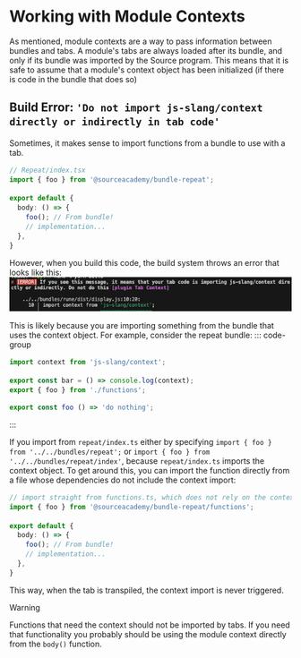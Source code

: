 # Working with Module Contexts
As mentioned, module contexts are a way to pass information between bundles and tabs. A module's tabs are always loaded after its bundle, and only if its bundle was imported by the Source program.
This means that it is safe to assume that a module's context object has been initialized (if there is code in the bundle that does so)

## Build Error: `'Do not import js-slang/context directly or indirectly in tab code'`
Sometimes, it makes sense to import functions from a bundle to use with a tab.
```ts
// Repeat/index.tsx
import { foo } from '@sourceacademy/bundle-repeat';

export default {
  body: () => {
    foo(); // From bundle!
    // implementation...
  },
}
```
However, when you build this code, the build system throws an error that looks like this:
![](./image.png)

This is likely because you are importing something from the bundle that uses the context object. For example, consider the repeat bundle:
::: code-group
```ts [index.ts]
import context from 'js-slang/context';

export const bar = () => console.log(context);
export { foo } from './functions';

```
```ts [functions.ts]
export const foo () => 'do nothing';
```
:::

If you import from `repeat/index.ts` either by specifying `import { foo } from '../../bundles/repeat';` or `import { foo } from '../../bundles/repeat/index'`, because `repeat/index.ts` imports the context object.
To get around this, you can import the function directly from a file whose dependencies do not include the context import:

```ts
// import straight from functions.ts, which does not rely on the context
import { foo } from '@sourceacademy/bundle-repeat/functions';

export default {
  body: () => {
    foo(); // From bundle!
    // implementation...
  },
}
```
This way, when the tab is transpiled, the context import is never triggered.

> [!WARNING]
> Functions that need the context should not be imported by tabs. If you need that functionality you probably should be using the module context directly from the `body()` function.
